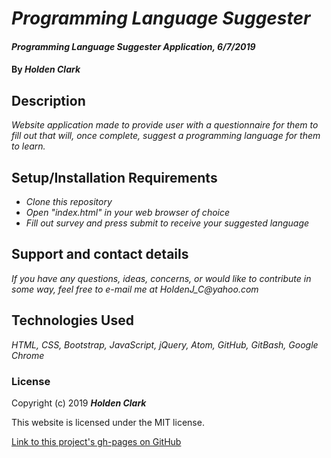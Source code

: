 # _Programming Language Suggester_

#### _Programming Language Suggester Application, 6/7/2019_

#### By _**Holden Clark**_

## Description

_Website application made to provide user with a questionnaire for them to fill out that will, once complete, suggest a programming language for them to learn._

## Setup/Installation Requirements

* _Clone this repository_
* _Open "index.html" in your web browser of choice_
* _Fill out survey and press submit to receive your suggested language_

## Support and contact details

_If you have any questions, ideas, concerns, or would like to contribute in some way, feel free to e-mail me at HoldenJ_C@yahoo.com_

## Technologies Used

_HTML,_
_CSS,_
_Bootstrap,_
_JavaScript,_
_jQuery,_
_Atom,_
_GitHub,_
_GitBash,_
_Google Chrome_

### License

Copyright (c) 2019 **_Holden Clark_**

This website is licensed under the MIT license.

[Link to this project's gh-pages on GitHub](https://holdenjc.github.io/programming-language-suggester)
